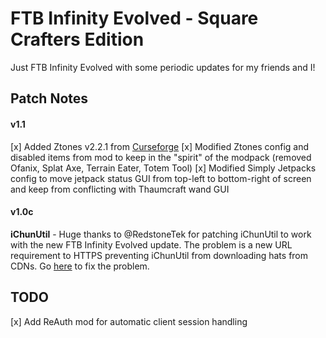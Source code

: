 # FTB Infinity Evolved - Square Crafters Edition

Just FTB Infinity Evolved with some periodic updates for my friends and I!

## Patch Notes

#### v1.1
[x] Added Ztones v2.2.1 from [Curseforge](https://www.curseforge.com/minecraft/mc-mods/ztones/files/2223720)
[x] Modified Ztones config and disabled items from mod to keep in the "spirit" of the modpack (removed Ofanix, Splat Axe, Terrain Eater, Totem Tool)
[x] Modified Simply Jetpacks config to move jetpack status GUI from top-left to bottom-right of screen and keep from conflicting with Thaumcraft wand GUI

#### v1.0c
**iChunUtil** - Huge thanks to @RedstoneTek for patching iChunUtil to work with the new FTB Infinity Evolved update. The problem is a new URL requirement to HTTPS preventing iChunUtil from downloading hats from CDNs. Go [here](https://github.com/RedstoneTek/HatsDownloader) to fix the problem.

## TODO
[x] Add ReAuth mod for automatic client session handling

